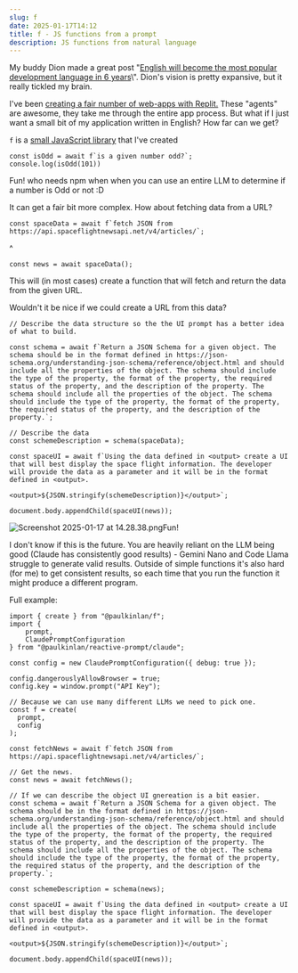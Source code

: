 ```yaml
---
slug: f
date: 2025-01-17T14:12
title: f - JS functions from a prompt
description: JS functions from natural language
---
```


My buddy Dion made a great post \"[English will become the most popular development language in 6 years](https://blog.almaer.com/english-will-become-the-most-popular-development-language-in-6-years/ "https://blog.almaer.com/english-will-become-the-most-popular-development-language-in-6-years/")\". Dion\'s vision is pretty expansive, but it really tickled my brain.

I\'ve been [creating a fair number of web-apps with Replit.](https://paul.kinlan.me/generated-web-apps/ "https://paul.kinlan.me/generated-web-apps/") These \"agents\" are awesome, they take me through the entire app process. But what if I just want a small bit of my application written in English? How far can we get?

`f` is a [small JavaScript library](https://www.npmjs.com/package/@paulkinlan/f "https://www.npmjs.com/package/@paulkinlan/f") that I\'ve created

```
const isOdd = await f`is a given number odd?`;
console.log(isOdd(101))
```

Fun! who needs npm when when you can use an entire LLM to determine if a number is Odd or not :D

It can get a fair bit more complex. How about fetching data from a URL?

```
const spaceData = await f`fetch JSON from https://api.spaceflightnewsapi.net/v4/articles/`;
```
^

```
const news = await spaceData();
```

This will (in most cases) create a function that will fetch and return the data from the given URL.

Wouldn\'t it be nice if we could create a URL from this data?

```
// Describe the data structure so the the UI prompt has a better idea of what to build.

const schema = await f`Return a JSON Schema for a given object. The schema should be in the format defined in https://json-schema.org/understanding-json-schema/reference/object.html and should include all the properties of the object. The schema should include the type of the property, the format of the property, the required status of the property, and the description of the property. The schema should include all the properties of the object. The schema should include the type of the property, the format of the property, the required status of the property, and the description of the property.`;

// Describe the data
const schemeDescription = schema(spaceData);

const spaceUI = await f`Using the data defined in <output> create a UI that will best display the space flight information. The developer will provide the data as a parameter and it will be in the format defined in <output>.
    
<output>${JSON.stringify(schemeDescription)}</output>`;

document.body.appendChild(spaceUI(news));
```

![Screenshot 2025-01-17 at 14.28.38.png](/images/Screenshot%202025-01-17%20at%2014.28.38.png)Fun!

I don\'t know if this is the future. You are heavily reliant on the LLM being good (Claude has consistently good results) - Gemini Nano and Code Llama struggle to generate valid results. Outside of simple functions it\'s also hard (for me) to get consistent results, so each time that you run the function it might produce a different program.

Full example:

```
import { create } from "@paulkinlan/f";
import {
    prompt,
    ClaudePromptConfiguration
} from "@paulkinlan/reactive-prompt/claude";

const config = new ClaudePromptConfiguration({ debug: true });

config.dangerouslyAllowBrowser = true;
config.key = window.prompt("API Key");

// Because we can use many different LLMs we need to pick one.
const f = create(
  prompt,
  config
);

const fetchNews = await f`fetch JSON from https://api.spaceflightnewsapi.net/v4/articles/`;

// Get the news.
const news = await fetchNews();

// If we can describe the object UI gnereation is a bit easier.
const schema = await f`Return a JSON Schema for a given object. The schema should be in the format defined in https://json-schema.org/understanding-json-schema/reference/object.html and should include all the properties of the object. The schema should include the type of the property, the format of the property, the required status of the property, and the description of the property. The schema should include all the properties of the object. The schema should include the type of the property, the format of the property, the required status of the property, and the description of the property.`;

const schemeDescription = schema(news);

const spaceUI = await f`Using the data defined in <output> create a UI that will best display the space flight information. The developer will provide the data as a parameter and it will be in the format defined in <output>.
    
<output>${JSON.stringify(schemeDescription)}</output>`;

document.body.appendChild(spaceUI(news));
```